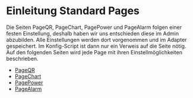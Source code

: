 <!-- TODO: Translate from German to Nederlands -->

# Einleitung Standard Pages  

Die Seiten PageQR, PageChart, PagePower und PageAlarm folgen einer festen Einstellung, deshalb haben wir uns entschieden diese im Admin abzubilden. Alle Einstellungen werden dort vorgenommen und im Adapter gespeichert. Im Konfig-Script ist dann nur ein Verweis auf die Seite nötig. Auf den folgenden Seiten wird jede Page mit ihren Einstellmöglichkeiten beschrieben.  
- [PageQR](PageQR)  
- [PageChart](PageChart)  
- [PagePower](PagePower)  
- [PageAlarm](PageAlarm)
